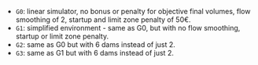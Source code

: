 - `G0`: linear simulator, no bonus or penalty for objective final volumes,
flow smoothing of 2, startup and limit zone penalty of 50€.
- `G1`: simplified environment - same as G0, but with no
flow smoothing, startup or limit zone penalty.
- `G2`: same as G0 but with 6 dams instead of just 2.
- `G3`: same as G1 but with 6 dams instead of just 2.